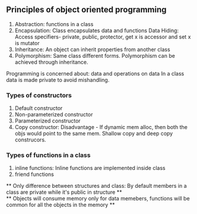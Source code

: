 ## Principles of object oriented programming   
 1. Abstraction: functions in a class
 2. Encapsulation: Class encapsulates data and functions
      Data Hiding: Access specifiers- private, public, protector, get x is accessor and set x is mutator
 3. Inheritance: An object can inherit properties from another class
 4. Polymorphism: Same class different forms. Polymorphism can be achieved through inheritance.
 
 Programming is concerned about: data and operations on data
 In a class data is made private to avoid mishandling.
 ### Types of constructors
 1. Default constructor
 2. Non-parameterized constructor
 3. Parameterized constructor
 4. Copy constructor: Disadvantage - If dynamic mem alloc, then both the objs would point to the same mem. Shallow copy and deep copy construcors.
 
 ### Types of functions in a class
  1. inline functions: Inline functions are implemented inside class
  2. friend functions
  
  ** Only difference between structures and class: By default members in a class are private while it's public in structure **   
 ** Objects will consume memory only for data memebers, functions will be common for all the objects in the memory **
